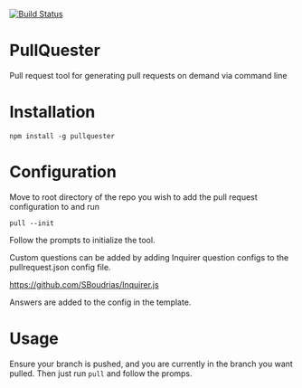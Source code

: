 [![Build Status](https://travis-ci.org/daptiv/PullQuester.svg?branch=travis)](https://travis-ci.org/daptiv/PullQuester)

# PullQuester

Pull request tool for generating pull requests on demand via command line

# Installation

```
npm install -g pullquester
```

Configuration
=============

Move to root directory of the repo you wish to add the pull request configuration
to and run

```
pull --init
```

Follow the prompts to initialize the tool.

Custom questions can be added by adding Inquirer question configs to the
pullrequest.json config file.

https://github.com/SBoudrias/Inquirer.js

Answers are added to the config in the template.

Usage
=====

Ensure your branch is pushed, and you are currently in the branch you want
pulled. Then just run `pull` and follow the promps.
